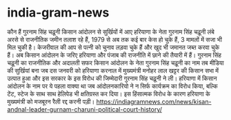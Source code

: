 # india-gram-news
कौन हैं गुरनाम सिंह चढ़ूनी किसान आंदोलन से सुर्खियों में आए हरियाणा के नेता गुरनाम सिंह चढ़ूनी लंबे अरसे से राजनीतिक जमीन तलाश रहे हैं, 1979 से अब तक कई बार केस हो चुके हैं, 3 मामलों में सजा भी मिल चुकी है। केजरीवाल की आप से पत्नी को चुनाव लड़वा चुके हैं और खुद भी जमानत जब्त करवा चुके हैं। अब किसान आंदोलन के जरिए हरियाणा और पंजाब की राजनीति में छाने की तैयारी में हैं। गुरनाम सिंह चढ़ूनी का राजनीतिक और अदालती सफर किसान आंदोलन के नेता गुरनाम सिंह चढ़ूनी का नाम तब मीडिया की सुर्खियां बना जब दस जनवरी को हरियाणा करनाल में मुख्यमंत्री मनोहर लाल खट्टर की किसान सभा में उत्पात हुआ और इस सरकार के इस विरोध की जिम्मेदारी गुरनाम सिंह चढ़ूनी ने ली। हरियाणा में किसान आंदोलन के नाम पर ये पहला वाक्या था जब आंदोलनकारियो ने न सिर्फ कार्यक्रम का विरोध किया, बल्कि टेंट, स्टेज के साथ साथ हेलिपेड भी क्षतिग्रस्त कर दिया। इस हिंसात्मक विरोध के कारण हरियाणा के मुख्यमंत्री को मजबूरन रैली रद्द करनी पड़ी। https://indiagramnews.com/news/kisan-andnal-leader-gurnam-charuni-political-court-history/
